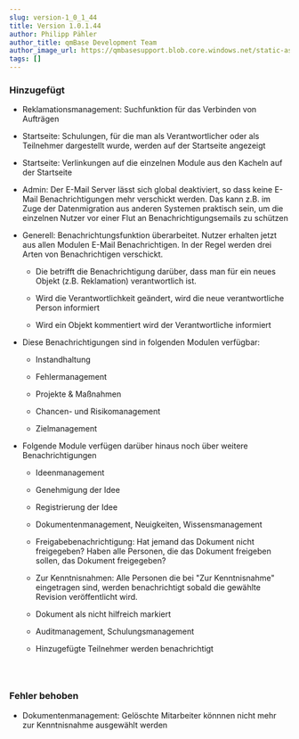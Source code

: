 ```yaml
---
slug: version-1_0_1_44
title: Version 1.0.1.44
author: Philipp Pähler
author_title: qmBase Development Team
author_image_url: https://qmbasesupport.blob.core.windows.net/static-assets/img/persons/paehler_round.png
tags: []
---
```

### Hinzugefügt

*   Reklamationsmanagement: Suchfunktion für das Verbinden von Aufträgen

*   Startseite: Schulungen, für die man als Verantwortlicher oder als Teilnehmer dargestellt wurde, werden auf der Startseite angezeigt

*   Startseite: Verlinkungen auf die einzelnen Module aus den Kacheln auf der Startseite

*   Admin: Der E-Mail Server lässt sich global deaktiviert, so dass keine E-Mail Benachrichtigungen mehr verschickt werden. Das kann z.B. im Zuge der Datenmigration aus anderen Systemen praktisch sein, um die einzelnen Nutzer vor einer Flut an Benachrichtigungsemails zu schützen

*   Generell: Benachrichtungsfunktion überarbeitet. Nutzer erhalten jetzt aus allen Modulen E-Mail Benachrichtigen. In der Regel werden drei Arten von Benachrichtigen verschickt.

    *   Die betrifft die Benachrichtigung darüber, dass man für ein neues Objekt (z.B. Reklamation) verantwortlich ist.

    *   Wird die Verantwortlichkeit geändert, wird die neue verantwortliche Person informiert

    *   Wird ein Objekt kommentiert wird der Verantwortliche informiert

*   Diese Benachrichtigungen sind in folgenden Modulen verfügbar:  

    *   Instandhaltung

    *   Fehlermanagement

    *   Projekte & Maßnahmen

    *   Chancen- und Risikomanagement

    *   Zielmanagement

*   Folgende Module verfügen darüber hinaus noch über weitere Benachrichtigungen

    *   Ideenmanagement

    *   Genehmigung der Idee

    *   Registrierung der Idee

    *   Dokumentenmanagement, Neuigkeiten, Wissensmanagement

    *   Freigabebenachrichtigung: Hat jemand das Dokument nicht freigegeben? Haben alle Personen, die das Dokument freigeben sollen, das Dokument freigegeben?

    *   Zur Kenntnisnahmen: Alle Personen die bei "Zur Kenntnisnahme" eingetragen sind, werden benachrichtigt sobald die gewählte Revision veröffentlicht wird.

    *   Dokument als nicht hilfreich markiert

    *   Auditmanagement, Schulungsmanagement

    *   Hinzugefügte Teilnehmer werden benachrichtigt

###  

### Fehler behoben

*   Dokumentenmanagement: Gelöschte Mitarbeiter könnnen nicht mehr zur Kenntnisnahme ausgewählt werden